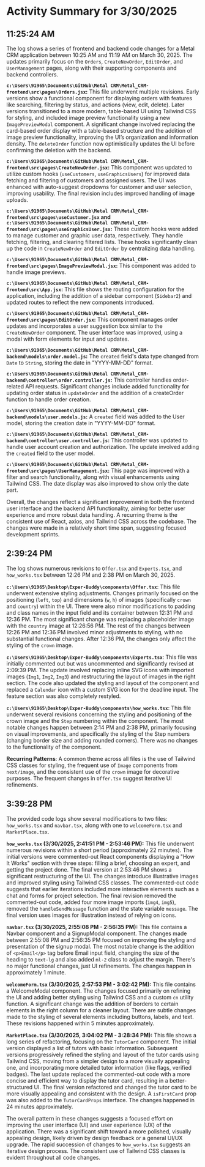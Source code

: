 # Activity Summary for 3/30/2025

## 11:25:24 AM
The log shows a series of frontend and backend code changes for a Metal CRM application between 10:25 AM and 11:19 AM on March 30, 2025.  The updates primarily focus on the `Orders`, `CreateNewOrder`, `EditOrder`, and `UserManagement` pages, along with their supporting components and backend controllers.

**`c:\Users\91965\Documents\GitHub\Metal CRM\Metal_CRM-frontend\src\pages\Orders.jsx`:** This file underwent multiple revisions.  Early versions show a functional component for displaying orders with features like searching, filtering by status, and actions (view, edit, delete).  Later versions transitioned to a more modern, table-based UI using Tailwind CSS for styling, and included image preview functionality using a new `ImagePreviewModal` component.  A significant change involved replacing the card-based order display with a table-based structure and the addition of image preview functionality, improving the UI’s organization and information density.  The `deleteOrder` function now optimistically updates the UI before confirming the deletion with the backend.

**`c:\Users\91965\Documents\GitHub\Metal CRM\Metal_CRM-frontend\src\pages\CreateNewOrder.jsx`:** This component was updated to utilize custom hooks (`useCustomers`, `useGraphicsUsers`) for improved data fetching and filtering of customers and assigned users. The UI was enhanced with auto-suggest dropdowns for customer and user selection, improving usability.  The final revision includes improved handling of image uploads.

**`c:\Users\91965\Documents\GitHub\Metal CRM\Metal_CRM-frontend\src\pages\useCustomer.jsx` and `c:\Users\91965\Documents\GitHub\Metal CRM\Metal_CRM-frontend\src\pages\useGraphicsUser.jsx`:** These custom hooks were added to manage customer and graphic user data, respectively. They handle fetching, filtering, and clearing filtered lists.  These hooks significantly clean up the code in `CreateNewOrder` and `EditOrder` by centralizing data handling.

**`c:\Users\91965\Documents\GitHub\Metal CRM\Metal_CRM-frontend\src\pages\ImagePreviewModal.jsx`:** This component was added to handle image previews.

**`c:\Users\91965\Documents\GitHub\Metal CRM\Metal_CRM-frontend\src\App.jsx`:** This file shows the routing configuration for the application, including the addition of a sidebar component (`Sidebar2`) and updated routes to reflect the new components introduced.

**`c:\Users\91965\Documents\GitHub\Metal CRM\Metal_CRM-frontend\src\pages\EditOrder.jsx`:** This component manages order updates and incorporates a user suggestion box similar to the `CreateNewOrder` component.  The  user interface was improved, using a modal with form elements for input and updates.

**`c:\Users\91965\Documents\GitHub\Metal CRM\Metal_CRM-backend\models\order.model.js`:** The `created` field's data type changed from `Date` to `String`, storing the date in "YYYY-MM-DD" format.

**`c:\Users\91965\Documents\GitHub\Metal CRM\Metal_CRM-backend\controller\order.controller.js`:** This controller handles order-related API requests. Significant changes include added functionality for updating order status in `updateOrder` and the addition of a createOrder function to handle order creation.

**`c:\Users\91965\Documents\GitHub\Metal CRM\Metal_CRM-backend\models\user.models.js`:**  A `created` field was added to the User model, storing the creation date in "YYYY-MM-DD" format.

**`c:\Users\91965\Documents\GitHub\Metal CRM\Metal_CRM-backend\controller\user.controller.js`:** This controller was updated to handle user account creation and authorization.  The update involved adding the `created` field to the user model.

**`c:\Users\91965\Documents\GitHub\Metal CRM\Metal_CRM-frontend\src\pages\UserManagement.jsx`:** This page was improved with a filter and search functionality, along with visual enhancements using Tailwind CSS.  The date display was also improved to show only the date part.


Overall, the changes reflect a significant improvement in both the frontend user interface and the backend API functionality, aiming for better user experience and more robust data handling.  A recurring theme is the consistent use of React, axios, and Tailwind CSS across the codebase. The changes were made in a relatively short time span, suggesting focused development sprints.


## 2:39:24 PM
The log shows numerous revisions to `Offer.tsx` and `Experts.tsx`, and  `how_works.tsx` between 12:26 PM and 2:38 PM on March 30, 2025.

**`c:\Users\91965\Desktop\Exper-Buddy\components\Offer.tsx`**:  This file underwent extensive styling adjustments.  Changes primarily focused on the positioning (`left`, `top`) and dimensions (`w`, `h`) of images (specifically `crown` and `country`) within the UI.  There were also minor modifications to padding and class names in the input field and its container between 12:31 PM and 12:36 PM.  The most significant change was replacing a placeholder image with the `country` image at 12:26:56 PM.  The rest of the changes between 12:26 PM and 12:36 PM involved minor adjustments to styling, with no substantial functional changes. After 12:36 PM, the changes only affect the styling of the `crown` image.

**`c:\Users\91965\Desktop\Exper-Buddy\components\Experts.tsx`**: This file was initially commented out but was uncommented and significantly revised at 2:09:39 PM. The update involved replacing inline SVG icons with imported images (`Img1`, `Img2`, `Img3`) and restructuring the layout of images in the right section.  The code also  updated the styling and layout of the component and replaced a `Calendar` icon with a custom SVG icon for the deadline input.  The feature section was also completely restyled.


**`c:\Users\91965\Desktop\Exper-Buddy\components\how_works.tsx`**: This file underwent several revisions concerning the styling and positioning of the crown image and the `Step` numbering within the component.  The most notable changes happen between 2:14 PM and 2:38 PM, primarily focusing on visual improvements, and  specifically the styling of the Step numbers (changing border size and adding rounded corners).  There was no changes to the functionality of the component.

**Recurring Patterns**:  A common theme across all files is the use of Tailwind CSS classes for styling,  the frequent use of `Image` components from `next/image`, and the consistent use of the `crown` image for decorative purposes.  The frequent changes in `Offer.tsx` suggest iterative UI refinements.


## 3:39:28 PM
The provided code logs show several modifications to two files: `how_works.tsx` and `navbar.tsx`, along with one to `welcomeForm.tsx` and `MarketPlace.tsx`.

**`how_works.tsx` (3/30/2025, 2:41:51 PM - 2:53:46 PM):**  This file underwent numerous revisions within a short period (approximately 22 minutes).  The initial versions were commented-out React components displaying a "How It Works" section with three steps: filling a brief, choosing an expert, and getting the project done. The final version at 2:53:46 PM shows a significant restructuring of the UI. The changes introduce illustrative images and improved styling using Tailwind CSS classes. The commented-out code suggests that earlier iterations included more interactive elements such as a chat and forms for project selection.  The final revision removed the commented-out code, added four more image imports (`img4`, `img5`), removed the `handleSendMessage` function and the state variable `message`. The final version uses images for illustration instead of relying on icons.

**`navbar.tsx` (3/30/2025, 2:55:08 PM - 2:56:35 PM):** This file contains a Navbar component and a SignupModal component.  The changes made between 2:55:08 PM and 2:56:35 PM focused on improving the styling and presentation of the signup modal. The most notable change is the addition of  `<p>Email</p>` tag before Email input field, changing the size of the heading to `text-lg` and also added `ml-2` class to adjust the margin.  There's no major functional changes, just UI refinements. The changes happen in approximately 1 minute.


**`welcomeForm.tsx` (3/30/2025, 2:57:53 PM - 3:02:42 PM):** This file contains a WelcomeModal component.  The changes focused primarily on refining the UI and adding better styling using Tailwind CSS and a custom `cn` utility function.  A significant change was the addition of borders to certain elements in the right column for a cleaner layout.  There are subtle changes made to the styling of several elements including buttons, labels, and text. These revisions happened within 5 minutes approximately.


**`MarketPlace.tsx` (3/30/2025, 3:04:02 PM - 3:28:34 PM):**  This file shows a long series of refactoring, focusing on the `TutorCard` component. The initial version displayed a list of tutors with basic information.  Subsequent versions progressively refined the styling and layout of the tutor cards using Tailwind CSS, moving from a simpler design to a more visually appealing one, and incorporating more detailed tutor information (like flags, verified badges). The last update replaced the commented-out code with a more concise and efficient way to display the tutor card, resulting in a better-structured UI. The final version refactored and changed the tutor card to be more visually appealing and consistent with the design.  A `isFirstCard` prop was also added to the `TutorCardProps` interface. The changes happened in 24 minutes approximately.


The overall pattern in these changes suggests a focused effort on improving the user interface (UI) and user experience (UX) of the application.  There was a significant shift toward a more polished, visually appealing design,  likely driven by design feedback or a general UI/UX upgrade.  The rapid succession of changes to `how_works.tsx` suggests an iterative design process. The consistent use of Tailwind CSS classes is evident throughout all code changes.
